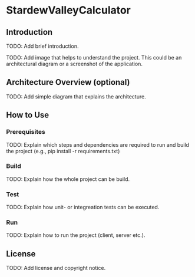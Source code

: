 # StardewValleyCalculator

## Introduction

TODO: Add brief introduction.

TODO: Add image that helps to understand the project.
This could be an architectural diagram or a screenshot of the application.

## Architecture Overview (optional)

TODO: Add simple diagram that explains the architecture.

## How to Use

### Prerequisites

TODO: Explain which steps and dependencies are required to run and build the project (e.g., pip install -r requirements.txt)

### Build

TODO: Explain how the whole project can be build.

### Test

TODO: Explain how unit- or integreation tests can be executed.

### Run

TODO: Explain how to run the project (client, server etc.).

## License

TODO: Add license and copyright notice.